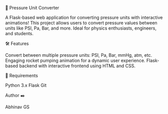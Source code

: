 🚀 Pressure Unit Converter

A Flask-based web application for converting pressure units with interactive animations!
This project allows users to convert pressure values between units like PSI, Pa, Bar, and more. Ideal for physics enthusiasts, engineers, and students.


🛠️ Features

Convert between multiple pressure units: PSI, Pa, Bar, mmHg, atm, etc.
Engaging rocket pumping animation for a dynamic user experience.
Flask-based backend with interactive frontend using HTML and CSS.


📝 Requirements

Python 3.x
Flask
Git


Author ✒️

Abhinav GS
